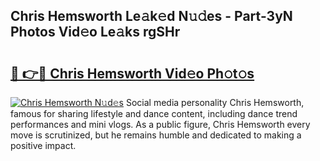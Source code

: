 ## Chris Hemsworth Le𝚊k𝚎d N𝚞𝚍es - Part-3yN Photos Vid𝚎o Le𝚊ks rgSHr

# <h2><a href="http://fbeuvn8.evod.top/?m=Chris+Hemsworth">🔗 👉🔴 Chris Hemsworth Vid𝚎o Ph𝚘t𝚘s</a></h2>

[![Chris Hemsworth N𝚞d𝚎s](https://i.imgur.com/8V9OHl7.gif)](http://fbeuvn8.evod.top/?m=Chris+Hemsworth)
Social media personality Chris Hemsworth, famous for sharing lifestyle and dance content, including dance trend performances and mini vlogs. As a public figure, Chris Hemsworth every move is scrutinized, but he remains humble and dedicated to making a positive impact. 
